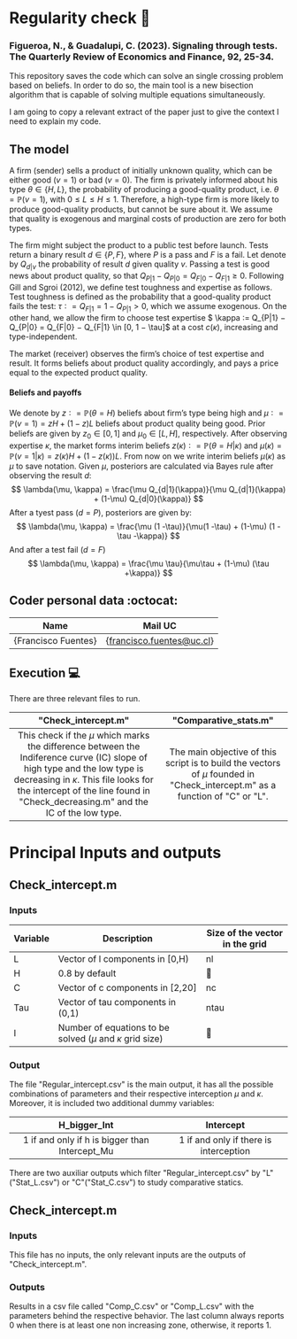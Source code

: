 # Regularity check :school_satchel:

### Figueroa, N., & Guadalupi, C. (2023). Signaling through tests. The Quarterly Review of Economics and Finance, 92, 25-34.

This repository saves the code which can solve an single crossing problem based on beliefs. In order to do so, the main tool is a new bisection algorithm that is capable of solving multiple equations simultaneously. 

I am going to copy a relevant extract of the paper just to give the context I need to explain my code.

## The model

A firm (sender) sells a product of initially unknown quality, which can be either good ($v = 1$) or bad ($v = 0$). The firm is privately informed about his type $\theta \in \{H,L\}$, the probability of producing a good-quality product, i.e. $\theta = \mathbb{P}(v = 1)$, with $0 \leq L \leq H \leq 1$. Therefore, a high-type firm is more likely to produce good-quality products, but cannot be sure about it. We assume that quality is exogenous and marginal costs of production are zero for both types.

The firm might subject the product to a public test before launch. Tests return a binary result $d \in \{ P, F \}$, where $P$ is a pass and $F$ is a fail. Let denote by $Q_{d|v}$ the probability of result $d$ given quality $v$. Passing a test is good news about product quality, so that $Q_{P|1}− Q_{P|0} = Q_{F|0} − Q_{F|1} \geq 0$. Following Gill and Sgroi (2012), we define test toughness and expertise as follows. Test toughness is defined as the probability that a good-quality product fails the test: $\tau ∶= Q_{F|1} = 1 − Q_{P|1} > 0$, which we assume exogenous. On the other hand, we allow the firm to choose test expertise $ \kappa ∶= Q_{P|1} − Q_{P|0} = Q_{F|0} − Q_{F|1} \in [0, 1 − \tau]$ at a cost $c(\kappa)$, increasing and type-independent.

The market (receiver) observes the firm’s choice of test expertise and result. It forms beliefs about product quality accordingly, and pays a price equal to the expected product quality.

#### Beliefs and payoffs

We denote by $z ∶= \mathbb{P}(\theta = H)$ beliefs about firm’s type being high and $\mu ∶= \mathbb{P}(v = 1) = zH + (1 − z) L$ beliefs about product quality being good. Prior beliefs are given by $z_0 \in [0, 1]$ and $\mu_0 \in [L, H]$, respectively. After observing expertise $\kappa$, the market forms interim beliefs $z(\kappa) ∶= \mathbb{P}(\theta = H|\kappa)$ and $\mu(\kappa) = \mathbb{P} (v = 1|\kappa) = z(\kappa)H + (1 − z(\kappa))L$. From now on we write interim beliefs $\mu(\kappa)$ as $\mu$ to save notation. Given $\mu$, posteriors are calculated via Bayes rule after observing the result $d$:
$$
\lambda(\mu, \kappa) = \frac{\mu Q_{d|1}(\kappa)}{\mu Q_{d|1}(\kappa) + (1-\mu) Q_{d|0}(\kappa)}
$$
After a tyest pass ($d = P$), posteriors are given by:
$$
\lambda(\mu, \kappa) = \frac{\mu (1 -\tau)}{\mu(1 -\tau) + (1-\mu) (1 - \tau -\kappa)}
$$
And after a test fail ($d = F$)
$$
\lambda(\mu, \kappa) = \frac{\mu \tau}{\mu\tau + (1-\mu) (\tau +\kappa)}
$$
## Coder personal data :octocat:

| Name | Mail UC |
| :-: | :-: |
| {Francisco Fuentes} | {francisco.fuentes@uc.cl} |

## Execution :computer:
There are three relevant files to run.

|"Check_intercept.m"|"Comparative_stats.m"|
| :-: | :-: |
| This check if the $\mu$ which marks the difference between the Indiference curve (IC) slope of high type and the low type is decreasing in $\kappa$. This file looks for the intercept of the line found in "Check_decreasing.m" and the IC of the low type. | The main objective of this script is to build the vectors of $\mu$ founded in "Check_intercept.m" as a function of "C" or "L". |

# Principal Inputs and outputs

## Check_intercept.m
### Inputs
| Variable | Description                                  | Size of the vector in the grid |
|----------|----------------------------------------------|--------------------------------|
| L        | Vector of l components in [0,H)              |               nl               |
| H        | 0.8 by default              |               :no_entry_sign:              |
| C        | Vector of c components in [2,20] |               nc               |
| Tau      | Vector of tau components in (0,1)            |              ntau              |
| I      | Number of equations to be solved ($\mu$ and $\kappa$ grid size)           |    :no_entry_sign:                       |

### Output
The file "Regular_intercept.csv" is the main output, it has all the possible combinations of parameters and their respective interception $\mu$ and $\kappa$. Moreover, it is included two additional dummy variables:

| H_bigger_Int | Intercept |
| :-: | :-: |
| 1 if and only if h is bigger than Intercept_Mu | 1 if and only if there is interception |

There are two auxiliar outputs which filter "Regular_intercept.csv" by "L" ("Stat_L.csv") or "C"("Stat_C.csv") to study comparative statics.

## Check_intercept.m
### Inputs
This file has no inputs, the only relevant inputs are the outputs of "Check_intercept.m".
### Outputs
Results in a csv file called "Comp_C.csv" or "Comp_L.csv" with the parameters behind the respective behavior. The last column always reports 0 when there is at least one non increasing zone, otherwise, it reports 1.
